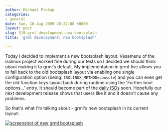 ```yaml
---
author: Michael Prokop
categories:
- general
date: Sun, 16 Aug 2009 20:22:00 +0000
layout: post
slug: 319-grml-development-new-bootsplash
title: 'grml development: new bootsplash'

---
```

Today I decided to implement a new bootsplash layout. Vesamenu of the isolinux project worked fine during our tests so I decided we should think about making it to grml's default. My implementation in grml\-live allows you to fall back to the old bootsplash layout via enabling one single configuration option (being: `ISOLINUX_METHOD=console`) and you can even get the old function keys layout back during runtime using the 'Further boot options...' entry. It should become part of the [daily ISOs](http://daily.grml.org/) soon. Hopefully our next development release shows that users like it and it doesn't cause any problems.

So that's what I'm talking about \- grml's new bootsplash in its current layout:

[![screenshot of new grml bootsplash](/images/new-grml-splash.serendipityThumb.png)](/images/new-grml-splash.png)
